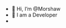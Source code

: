 - 👋 Hi, I’m @Morshaw
- 👀 I am a Developer
- 

<!---
Morshaw/Morshaw is a ✨ special ✨ repository because its `README.md` (this file) appears on your GitHub profile.
You can click the Preview link to take a look at your changes.
--->
